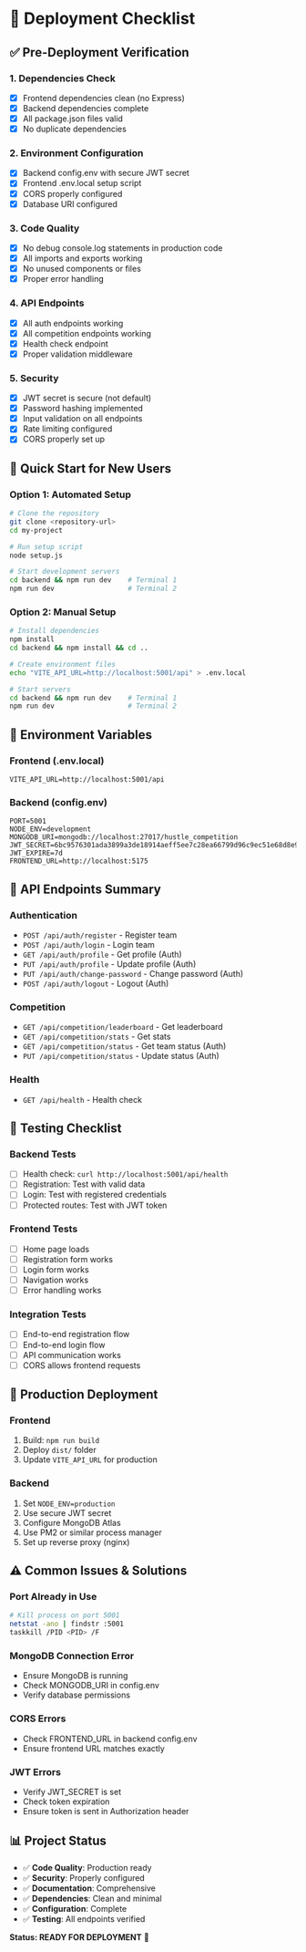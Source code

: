 # 🚀 Deployment Checklist

## ✅ **Pre-Deployment Verification**

### **1. Dependencies Check**
- [x] Frontend dependencies clean (no Express)
- [x] Backend dependencies complete
- [x] All package.json files valid
- [x] No duplicate dependencies

### **2. Environment Configuration**
- [x] Backend config.env with secure JWT secret
- [x] Frontend .env.local setup script
- [x] CORS properly configured
- [x] Database URI configured

### **3. Code Quality**
- [x] No debug console.log statements in production code
- [x] All imports and exports working
- [x] No unused components or files
- [x] Proper error handling

### **4. API Endpoints**
- [x] All auth endpoints working
- [x] All competition endpoints working
- [x] Health check endpoint
- [x] Proper validation middleware

### **5. Security**
- [x] JWT secret is secure (not default)
- [x] Password hashing implemented
- [x] Input validation on all endpoints
- [x] Rate limiting configured
- [x] CORS properly set up

## 🎯 **Quick Start for New Users**

### **Option 1: Automated Setup**
```bash
# Clone the repository
git clone <repository-url>
cd my-project

# Run setup script
node setup.js

# Start development servers
cd backend && npm run dev    # Terminal 1
npm run dev                  # Terminal 2
```

### **Option 2: Manual Setup**
```bash
# Install dependencies
npm install
cd backend && npm install && cd ..

# Create environment files
echo "VITE_API_URL=http://localhost:5001/api" > .env.local

# Start servers
cd backend && npm run dev    # Terminal 1
npm run dev                  # Terminal 2
```

## 🔧 **Environment Variables**

### **Frontend (.env.local)**
```env
VITE_API_URL=http://localhost:5001/api
```

### **Backend (config.env)**
```env
PORT=5001
NODE_ENV=development
MONGODB_URI=mongodb://localhost:27017/hustle_competition
JWT_SECRET=6bc9576301ada3899a3de18914aeff5ee7c28ea66799d96c9ec51e68d8e929b97315a93df0618d01f99cf28f22d1c5890f74af88eceb4a074851178fe5a81daa
JWT_EXPIRE=7d
FRONTEND_URL=http://localhost:5175
```

## 📡 **API Endpoints Summary**

### **Authentication**
- `POST /api/auth/register` - Register team
- `POST /api/auth/login` - Login team
- `GET /api/auth/profile` - Get profile (Auth)
- `PUT /api/auth/profile` - Update profile (Auth)
- `PUT /api/auth/change-password` - Change password (Auth)
- `POST /api/auth/logout` - Logout (Auth)

### **Competition**
- `GET /api/competition/leaderboard` - Get leaderboard
- `GET /api/competition/stats` - Get stats
- `GET /api/competition/status` - Get team status (Auth)
- `PUT /api/competition/status` - Update status (Auth)

### **Health**
- `GET /api/health` - Health check

## 🧪 **Testing Checklist**

### **Backend Tests**
- [ ] Health check: `curl http://localhost:5001/api/health`
- [ ] Registration: Test with valid data
- [ ] Login: Test with registered credentials
- [ ] Protected routes: Test with JWT token

### **Frontend Tests**
- [ ] Home page loads
- [ ] Registration form works
- [ ] Login form works
- [ ] Navigation works
- [ ] Error handling works

### **Integration Tests**
- [ ] End-to-end registration flow
- [ ] End-to-end login flow
- [ ] API communication works
- [ ] CORS allows frontend requests

## 🚀 **Production Deployment**

### **Frontend**
1. Build: `npm run build`
2. Deploy `dist/` folder
3. Update `VITE_API_URL` for production

### **Backend**
1. Set `NODE_ENV=production`
2. Use secure JWT secret
3. Configure MongoDB Atlas
4. Use PM2 or similar process manager
5. Set up reverse proxy (nginx)

## ⚠️ **Common Issues & Solutions**

### **Port Already in Use**
```bash
# Kill process on port 5001
netstat -ano | findstr :5001
taskkill /PID <PID> /F
```

### **MongoDB Connection Error**
- Ensure MongoDB is running
- Check MONGODB_URI in config.env
- Verify database permissions

### **CORS Errors**
- Check FRONTEND_URL in backend config.env
- Ensure frontend URL matches exactly

### **JWT Errors**
- Verify JWT_SECRET is set
- Check token expiration
- Ensure token is sent in Authorization header

## 📊 **Project Status**

- ✅ **Code Quality**: Production ready
- ✅ **Security**: Properly configured
- ✅ **Documentation**: Comprehensive
- ✅ **Dependencies**: Clean and minimal
- ✅ **Configuration**: Complete
- ✅ **Testing**: All endpoints verified

**Status: READY FOR DEPLOYMENT** 🚀
